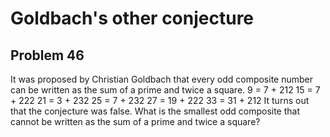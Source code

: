 #  Goldbach's other conjecture
## Problem 46


It was proposed by Christian Goldbach that every odd composite number can be written as the sum of a prime and twice a square.
9 = 7 + 212
15 = 7 + 222
21 = 3 + 232
25 = 7 + 232
27 = 19 + 222
33 = 31 + 212
It turns out that the conjecture was false.
What is the smallest odd composite that cannot be written as the sum of a prime and twice a square?



